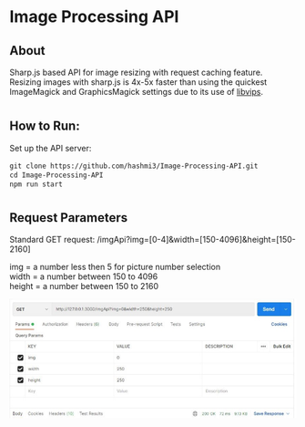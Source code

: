 # Image Processing API

## About

Sharp.js based API for image resizing with request caching feature. Resizing images with sharp.js is 4x-5x faster than using the quickest ImageMagick and GraphicsMagick settings due to its use of [libvips](https://github.com/libvips/libvips).

#
## How  to Run:
Set up the API server:
```
git clone https://github.com/hashmi3/Image-Processing-API.git
cd Image-Processing-API
npm run start
```

#
## Request Parameters
Standard GET request: /imgApi?img=[0-4]&width=[150-4096]&height=[150-2160]

img = a number less then 5 for picture number selection<br>
width = a number between 150 to 4096 <br>
height = a number between 150 to 2160 <br>

![req.params](./public/req_parm.JPG)
#

